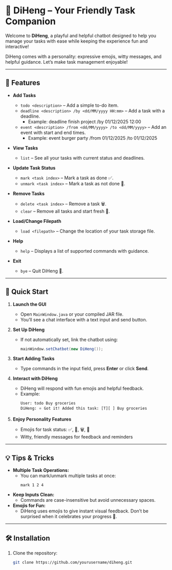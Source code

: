 # 🤖 DiHeng – Your Friendly Task Companion

Welcome to **DiHeng**, a playful and helpful chatbot designed to help you manage your tasks with ease while keeping the
experience fun and interactive!

DiHeng comes with a personality: expressive emojis, witty messages, and helpful guidance. Let’s make task management
enjoyable!

---

## 🌟 Features

- **Add Tasks**
    - `todo <description>` – Add a simple to-do item.
    - `deadline <description> /by <dd/MM/yyyy HH:mm>` – Add a task with a deadline.
        - Example: deadline finish project /by 01/12/2025 12:00
    - `event <description> /from <dd/MM/yyyy> /to <dd/MM/yyyy>` – Add an event with start and end times.
        - Example: event burger party /from 01/12/2025 /to 01/12/2025

- **View Tasks**
    - `list` – See all your tasks with current status and deadlines.

- **Update Task Status**
    - `mark <task index>` – Mark a task as done ✅.
    - `unmark <task index>` – Mark a task as not done 🔴.

- **Remove Tasks**
    - `delete <task index>` – Remove a task 🗑️.
    - `clear` – Remove all tasks and start fresh 🎉.

- **Load/Change Filepath**
    - `load <filepath>` – Change the location of your task storage file.

- **Help**
    - `help` – Displays a list of supported commands with guidance.

- **Exit**
    - `bye` – Quit DiHeng 👋.

---

## 🚀 Quick Start

1. **Launch the GUI**
    - Open `MainWindow.java` or your compiled JAR file.
    - You’ll see a chat interface with a text input and send button.

2. **Set Up DiHeng**
    - If not automatically set, link the chatbot using:
      ```java
      mainWindow.setChatbot(new DiHeng());
      ```

3. **Start Adding Tasks**
    - Type commands in the input field, press **Enter** or click **Send**.

4. **Interact with DiHeng**
    - DiHeng will respond with fun emojis and helpful feedback.
    - Example:
      ```
      User: todo Buy groceries
      DiHeng: ⭐ Got it! Added this task: [T][ ] Buy groceries
      ```

5. **Enjoy Personality Features**
    - Emojis for task status: ✅, 🔴, 🗑️, 🎉
    - Witty, friendly messages for feedback and reminders

---

## 💡 Tips & Tricks

- **Multiple Task Operations:**
    - You can mark/unmark multiple tasks at once:
      ```
      mark 1 2 4
      ```
- **Keep Inputs Clean:**
    - Commands are case-insensitive but avoid unnecessary spaces.
- **Emojis for Fun:**
    - DiHeng uses emojis to give instant visual feedback. Don’t be surprised when it celebrates your progress 🎉.

---

## 🛠 Installation

1. Clone the repository:
   ```bash
   git clone https://github.com/yourusername/diheng.git

